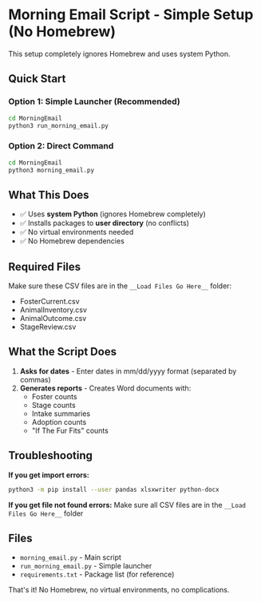 # Morning Email Script - Simple Setup (No Homebrew)

This setup completely ignores Homebrew and uses system Python.

## Quick Start

### Option 1: Simple Launcher (Recommended)
```bash
cd MorningEmail
python3 run_morning_email.py
```

### Option 2: Direct Command
```bash
cd MorningEmail
python3 morning_email.py
```

## What This Does

- ✅ Uses **system Python** (ignores Homebrew completely)
- ✅ Installs packages to **user directory** (no conflicts)
- ✅ No virtual environments needed
- ✅ No Homebrew dependencies

## Required Files

Make sure these CSV files are in the `__Load Files Go Here__` folder:
- FosterCurrent.csv
- AnimalInventory.csv
- AnimalOutcome.csv
- StageReview.csv

## What the Script Does

1. **Asks for dates** - Enter dates in mm/dd/yyyy format (separated by commas)
2. **Generates reports** - Creates Word documents with:
   - Foster counts
   - Stage counts
   - Intake summaries
   - Adoption counts
   - "If The Fur Fits" counts

## Troubleshooting

**If you get import errors:**
```bash
python3 -m pip install --user pandas xlsxwriter python-docx
```

**If you get file not found errors:**
Make sure all CSV files are in the `__Load Files Go Here__` folder

## Files

- `morning_email.py` - Main script
- `run_morning_email.py` - Simple launcher
- `requirements.txt` - Package list (for reference)

That's it! No Homebrew, no virtual environments, no complications. 